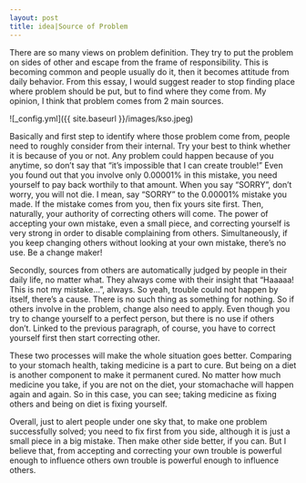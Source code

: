 ```yaml
---
layout: post
title: idea|Source of Problem
---
```


There are so many views on problem definition. They try to put the problem on sides of other and escape from the frame of responsibility. This is becoming common and people usually do it, then it becomes attitude from daily behavior. From this essay, I would suggest reader to stop finding place where problem should be put, but to find where they come from. My opinion, I think that problem comes from 2 main sources.

![_config.yml]({{ site.baseurl }}/images/kso.jpeg)

Basically and first step to identify where those problem come from, people need to roughly consider from their internal. Try your best to think whether it is because of you or not. Any problem could happen because of you anytime, so don’t say that “it’s impossible that I can create trouble!” Even you found out that you involve only 0.00001% in this mistake, you need yourself to pay back worthily to that amount. When you say “SORRY”, don’t worry, you will not die. I mean, say “SORRY” to the 0.00001% mistake you made. If the mistake comes from you, then fix yours site first. Then, naturally, your authority of correcting others will come. The power of accepting your own mistake, even a small piece, and correcting yourself is very strong in order to disable complaining from others. Simultaneously, if you keep changing others without looking at your own mistake, there’s no use. Be a change maker!

Secondly, sources from others are automatically judged by people in their daily life, no matter what. They always come with their insight that “Haaaaa! This is not my mistake…”, always. So yeah, trouble could not happen by itself, there’s a cause. There is no such thing as something for nothing. So if others involve in the problem, change also need to apply. Even though you try to change yourself to a perfect person, but there is no use if others don’t. Linked to the previous paragraph, of course, you have to correct yourself first then start correcting other.

These two processes will make the whole situation goes better. Comparing to your stomach health, taking medicine is a part to cure. But being on a diet is another component to make it permanent cured. No matter how much medicine you take, if you are not on the diet, your stomachache will happen again and again. So in this case, you can see; taking medicine as fixing others and being on diet is fixing yourself.

Overall, just to alert people under one sky that, to make one problem successfully solved; you need to fix first from you side, although it is just a small piece in a big mistake. Then make other side better, if you can. But I believe that, from accepting and correcting your own trouble is powerful enough to influence others own trouble is powerful enough to influence others.
